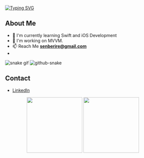 ### 

<!--
**beriresen/beriresen** is a ✨ _special_ ✨ repository because its `README.md` (this file) appears on your GitHub profile.

Hello, I'm Berire Şen Ayvaz. I have been developing myself in Swift since 2021. I am open to learning and follow new technologies closely. Currently, I am actively developing projects using UIKit, SnapKit, MVVM, Alamofire.
I believe that I have taken one of the important steps in my career with Swift and it is my biggest passion to go further.

- 🔭 I’m currently working on Swift.
- 🌱 I’m currently learning ...
- 👯 I’m looking to collaborate on ...
- 🤔 I’m looking for help with ...
- 💬 Ask me about ...
- 📫 How to reach me: senberire@gmail.com
- 😄 Pronouns: ...
- ⚡ Fun fact: ...
-->
[![Typing SVG](https://readme-typing-svg.herokuapp.com?lines=%22Hello%2C+World!%22;I'm+Berire..;I'm+Jr.+iOS+Developer)](https://git.io/typing-svg)

## About Me

- 🤖 I'm currently learning Swift and iOS Development
- 🌿 I'm working on MVVM.
- 📫 Reach Me **senberire@gmail.com**
- 
![snake gif](https://github.com/beriresen/beriresen/blob/output/github-contribution-grid-snake.gif)
<picture>
  <source media="(prefers-color-scheme: dark)" srcset="github-snake-dark.svg" />
  <source media="(prefers-color-scheme: light)" srcset="github-contribution-grid-snake.gif" />
  <img alt="github-snake" src="github-snake.svg" />
</picture>
## Contact

- [LinkedIn](https://www.linkedin.com/in/beriresenayvaz/)


<p align="center">
      <img height="180em" src="https://github-readme-stats.vercel.app/api?username=beriresen&theme=chartreuse-dark&show_icons=true&count_private=true)"/>
      <img height="180em" src="https://github-readme-stats-eight-theta.vercel.app/api/top-langs/?username=beriresen&layout=compact&langs_count=8&theme=chartreuse-dark"/>
</p>
